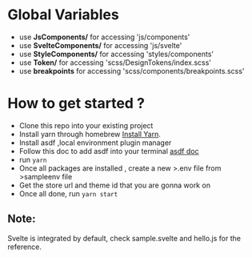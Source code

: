 # Global Variables 

- use **JsComponents/** for accessing 'js/components' 
- use **SvelteComponents/** for accessing 'js/svelte'
- use **StyleComponents/** for accessing 'styles/components'
- use **Token/** for accessing 'scss/DesignTokens/index.scss'
- use **breakpoints** for accessing 'scss/components/breakpoints.scss'


# How to get started ? 

- Clone this repo into your existing project
- Install yarn through homebrew [Install Yarn](https://formulae.brew.sh/formula/yarn/).
- Install asdf ,local environment plugin manager
- Follow this doc to add asdf into your terminal [asdf doc](https://asdf-vm.com/guide/getting-started.html)
- run `yarn`
- Once all packages are installed , create a new >.env file from >sampleenv file
- Get the store url and theme id that you are gonna work on 
- Once all done, run `yarn start` 


## Note: 
Svelte is integrated by default, check sample.svelte and hello.js for the reference. 